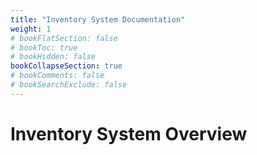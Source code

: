 ```yaml
---
title: "Inventory System Documentation"
weight: 1
# bookFlatSection: false
# bookToc: true
# bookHidden: false
bookCollapseSection: true
# bookComments: false
# bookSearchExclude: false
---
```


# Inventory System Overview